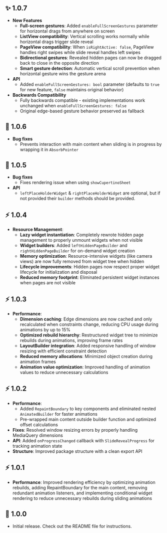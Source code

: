 ## ✨ 1.0.7

- **New Features**
  - **Full-screen gestures**: Added `enableFullScreenGestures` parameter for horizontal drags from anywhere on screen
  - **ListView compatibility**: Vertical scrolling works normally while horizontal drags trigger slide reveal
  - **PageView compatibility**: When `isRightActive: false`, PageView handles right swipes while slide reveal handles left swipes
  - **Bidirectional gestures**: Revealed hidden pages can now be dragged back to close in the opposite direction
  - **Smart gesture detection**: Automatic vertical scroll prevention when horizontal gesture wins the gesture arena
- **API**
  - Added `enableFullScreenGestures: bool` parameter (defaults to `true` for new feature, `false` maintains original behavior)
- **Backwards Compatibility**
  - Fully backwards compatible - existing implementations work unchanged when `enableFullScreenGestures: false`
  - Original edge-based gesture behavior preserved as fallback

## 🐛 1.0.6

- **Bug fixes**
  - Prevents interaction with main content when sliding is in progress by wrapping it in `AbsorbPointer`

## 🐛 1.0.5

- **Bug fixes**
  - Fixes rendering issue when using `showCupertinoSheet`
- **API**
  - `leftPlaceHolderWidget` & `rightPlaceHolderWidget` are optional, but if not provided their `builder` methods should be provided.

## ⚡️ 1.0.4

- **Resource Management**:
  - **Lazy widget instantiation**: Completely rewrote hidden page management to properly unmount widgets when not visible
  - **Widget builders**: Added `leftHiddenPageBuilder` and `rightHiddenPageBuilder` for on-demand widget creation
  - **Memory optimization**: Resource-intensive widgets (like camera views) are now fully removed from widget tree when hidden
  - **Lifecycle improvements**: Hidden pages now respect proper widget lifecycle for initialization and disposal
  - **Reduced memory footprint**: Eliminated persistent widget instances when pages are not visible

## ⚡️ 1.0.3

- **Performance**:
  - **Dimension caching**: Edge dimensions are now cached and only recalculated when constraints change, reducing CPU usage during animations by up to 15%
  - **Optimized rebuild hierarchy**: Restructured widget tree to minimize rebuilds during animations, improving frame rates
  - **LayoutBuilder integration**: Added responsive handling of window resizing with efficient constraint detection
  - **Reduced memory allocations**: Minimized object creation during animation frames
  - **Animation value optimization**: Improved handling of animation values to reduce unnecessary calculations

## ⚡️ 1.0.2

- **Performance**:
  - Added `RepaintBoundary` to key components and eliminated nested `AnimatedBuilder` for faster animations
  - Pre-wrapped main content outside builder function and optimized offset calculations
- **Fixes**: Resolved window resizing errors by properly handling MediaQuery dimensions
- **API**: Added `onProgressChanged` callback with `SlideRevealProgress` for tracking animation state
- **Structure**: Improved package structure with a clean export API

## ⚡️ 1.0.1

- **Performance**: Improved rendering efficiency by optimizing animation rebuilds, adding RepaintBoundary for the main content, removing redundant animation listeners, and implementing conditional widget rendering to reduce unnecessary rebuilds during sliding animations

## 🎉 1.0.0

- Initial release. Check out the README file for instructions.
